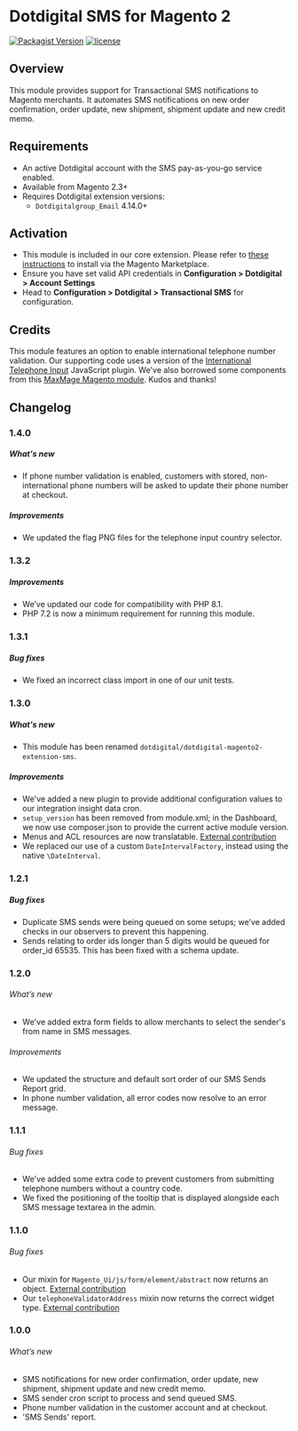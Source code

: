 # Dotdigital SMS for Magento 2
[![Packagist Version](https://img.shields.io/packagist/v/dotdigital/dotdigital-magento2-extension-sms?color=green&label=stable)](https://github.com/dotmailer/dotmailer-magento2-extension-sms/releases)
[![license](https://img.shields.io/github/license/mashape/apistatus.svg)](LICENSE.md)

## Overview
This module provides support for Transactional SMS notifications to Magento merchants. It automates SMS notifications on new order confirmation, order update, new shipment, shipment update and new credit memo.
  
## Requirements
- An active Dotdigital account with the SMS pay-as-you-go service enabled.
- Available from Magento 2.3+
- Requires Dotdigital extension versions:
  - `Dotdigitalgroup_Email` 4.14.0+
  
## Activation
- This module is included in our core extension. Please refer to [these instructions](https://github.com/dotmailer/dotmailer-magento2-extension#installation) to install via the Magento Marketplace.
- Ensure you have set valid API credentials in **Configuration > Dotdigital > Account Settings**
- Head to **Configuration > Dotdigital > Transactional SMS** for configuration.

## Credits
This module features an option to enable international telephone number validation. Our supporting code uses a version of the [International Telephone Input](https://github.com/jackocnr/intl-tel-input) JavaScript plugin. We've also borrowed some components from this [MaxMage Magento module](https://github.com/MaxMage/international-telephone-input). Kudos and thanks!

## Changelog

### 1.4.0

##### What's new
- If phone number validation is enabled, customers with stored, non-international phone numbers will be asked to update their phone number at checkout.

##### Improvements
- We updated the flag PNG files for the telephone input country selector.

### 1.3.2

##### Improvements
- We’ve updated our code for compatibility with PHP 8.1.
- PHP 7.2 is now a minimum requirement for running this module.

### 1.3.1

##### Bug fixes
- We fixed an incorrect class import in one of our unit tests. 

### 1.3.0

##### What's new
- This module has been renamed `dotdigital/dotdigital-magento2-extension-sms`.

##### Improvements
- We've added a new plugin to provide additional configuration values to our integration insight data cron.
- `setup_version` has been removed from module.xml; in the Dashboard, we now use composer.json to provide the current active module version.
- Menus and ACL resources are now translatable. [External contribution](https://github.com/dotmailer/dotmailer-magento2-extension-sms/pull/5)
- We replaced our use of a custom `DateIntervalFactory`, instead using the native `\DateInterval`.

### 1.2.1 

##### Bug fixes
- Duplicate SMS sends were being queued on some setups; we’ve added checks in our observers to prevent this happening.
- Sends relating to order ids longer than 5 digits would be queued for order_id 65535. This has been fixed with a schema update.

### 1.2.0

###### What’s new
- We've added extra form fields to allow merchants to select the sender's from name in SMS messages.

###### Improvements
- We updated the structure and default sort order of our SMS Sends Report grid.
- In phone number validation, all error codes now resolve to an error message.

### 1.1.1

###### Bug fixes
- We've added some extra code to prevent customers from submitting telephone numbers without a country code.
- We fixed the positioning of the tooltip that is displayed alongside each SMS message textarea in the admin.

### 1.1.0

###### Bug fixes
- Our mixin for `Magento_Ui/js/form/element/abstract` now returns an object. [External contribution](https://github.com/dotmailer/dotmailer-magento2-extension-sms/pull/2)
- Our `telephoneValidatorAddress` mixin now returns the correct widget type. [External contribution](https://github.com/dotmailer/dotmailer-magento2-extension-sms/pull/3)

### 1.0.0
  
###### What’s new
- SMS notifications for new order confirmation, order update, new shipment, shipment update and new credit memo.
- SMS sender cron script to process and send queued SMS.
- Phone number validation in the customer account and at checkout.
- 'SMS Sends' report.

